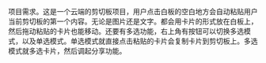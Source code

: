 项目需求。这是一个云端的剪切板项目，用户点击白板的空白地方会自动粘贴用户当前剪切板的第一个内容。无论是图片还是文字。都会用卡片的形式放在白板上，然后拖动粘贴的卡片也能移动。还要有多选功能，右上角有按钮可以切换多选模式，以及单选模式。单选模式就直接点击粘贴的卡片会复制卡片到剪切板上。多选模式就多选卡片，然后调起分享功能。